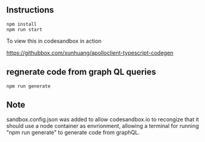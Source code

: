 ## Instructions

```
npm install
npm run start
```

To view this in codesandbox in action

https://githubbox.com/xunhuang/apolloclient-typescript-codegen

## regnerate code from graph QL queries

`npm run generate`

## Note

sandbox.config.json was added to allow codesandbox.io to recongize that it should use a node container as envrionment, allowing a terminal for running "npm run generate" to generate code from graphQL.
